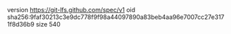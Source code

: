 version https://git-lfs.github.com/spec/v1
oid sha256:9faf30213c3e9dc778f9f98a44097890a83beb4aa96e7007cc27e3171f8d36b9
size 540
